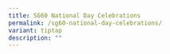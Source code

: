 ```yaml
---
title: SG60 National Day Celebrations
permalink: /sg60-national-day-celebrations/
variant: tiptap
description: ""
---
```

